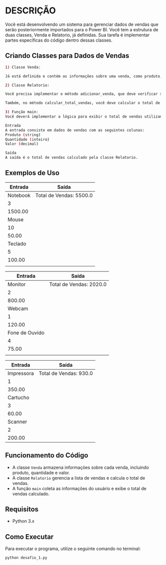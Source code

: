# DESCRIÇÃO
Você está desenvolvendo um sistema para gerenciar dados de vendas que serão posteriormente importados para o Power BI. Você tem a estrutura de duas classes, Venda e Relatorio, já definidas. Sua tarefa é implementar partes específicas do código dentro dessas classes.

## Criando Classes para Dados de Vendas
```bash
1) Classe Venda:

Já está definida e contém as informações sobre uma venda, como produto, quantidade e valor.

2) Classe Relatorio:

Você precisa implementar o método adicionar_venda, que deve verificar se o objeto passado é uma instância da classe Venda antes de adicioná-lo à lista de vendas.

Também, no método calcular_total_vendas, você deve calcular o total de vendas multiplicando a quantidade pelo valor de cada venda adicionada ao relatório.

3) Função main:
Você deverá implementar a lógica para exibir o total de vendas utilizando o método calcular_total_vendas da classe Relatorio.
```

```bash
Entrada
A entrada consiste em dados de vendas com as seguintes colunas:
Produto (string)
Quantidade (inteiro)
Valor (decimal)

Saída
A saída é o total de vendas calculado pela classe Relatorio.
```
## Exemplos de Uso

| Entrada                    | Saída                      |
|----------------------------|----------------------------|
| Notebook                   | Total de Vendas: 5500.0    |
| 3                          |                            |
| 1500.00                    |                            |
| Mouse                      |                            |
| 10                         |                            |
| 50.00                      |                            |
| Teclado                    |                            |
| 5                          |                            |
| 100.00                     |                            |
|                            |                            |

| Entrada                    | Saída                      |
|----------------------------|----------------------------|
| Monitor                    | Total de Vendas: 2020.0    |
| 2                          |                            |
| 800.00                     |                            |
| Webcam                     |                            |
| 1                          |                            |
| 120.00                     |                            |
| Fone de Ouvido             |                            |
| 4                          |                            |
| 75.00                      |                            |
|                            |                            |

| Entrada                    | Saída                      |
|----------------------------|----------------------------|
| Impressora                 | Total de Vendas: 930.0     |
| 1                          |                            |
| 350.00                     |                            |
| Cartucho                   |                            |
| 3                          |                            |
| 60.00                      |                            |
| Scanner                    |                            |
| 2                          |                            |
| 200.00                     |                            |

## Funcionamento do Código

- A classe `Venda` armazena informações sobre cada venda, incluindo produto, quantidade e valor.
- A classe `Relatorio` gerencia a lista de vendas e calcula o total de vendas.
- A função `main` coleta as informações do usuário e exibe o total de vendas calculado.

## Requisitos

- Python 3.x

## Como Executar

Para executar o programa, utilize o seguinte comando no terminal:

```bash
python desafio_1.py
